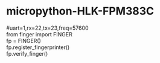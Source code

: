 # micropython-HLK-FPM383C
#uart=1,rx=22,tx=23,freq=57600 \
from finger import FINGER\
fp = FINGER()\
fp.register_fingerprinter()\
fp.verify_finger()
